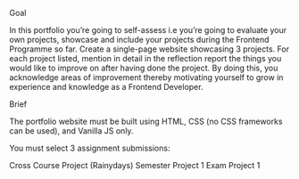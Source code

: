 Goal


In this portfolio you’re going to self-assess i.e you’re going to evaluate your own projects, showcase and include your projects during the Frontend Programme so far.
Create a single-page website showcasing 3 projects. For each project listed, mention in detail in the reflection report the things you would like to improve on after having done the project. By doing this, you acknowledge areas of improvement thereby motivating yourself to grow in experience and knowledge as a Frontend Developer.




Brief


The portfolio website must be built using HTML, CSS (no CSS frameworks can be used), and Vanilla JS only.

You must select 3 assignment submissions:

Cross Course Project (Rainydays)
Semester Project 1
Exam Project 1
